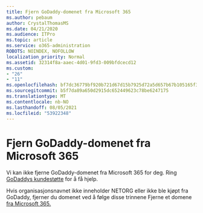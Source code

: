 ```yaml
---
title: Fjern GoDaddy-domenet fra Microsoft 365
ms.author: pebaum
author: CrystalThomasMS
ms.date: 04/21/2020
ms.audience: ITPro
ms.topic: article
ms.service: o365-administration
ROBOTS: NOINDEX, NOFOLLOW
localization_priority: Normal
ms.assetid: 32314f8a-aaec-4d01-9fd3-009bfdcecd12
ms.custom:
- "26"
- "11"
ms.openlocfilehash: bf7dc36779bf920b721d67d15b7925d72a5d657b67b105165f37f170023ad764
ms.sourcegitcommit: b5f7da89a650d2915dc652449623c78be6247175
ms.translationtype: MT
ms.contentlocale: nb-NO
ms.lasthandoff: 08/05/2021
ms.locfileid: "53922348"
---
```

# <a name="remove-your-godaddy-domain-from-microsoft-365"></a>Fjern GoDaddy-domenet fra Microsoft 365

Vi kan ikke fjerne GoDaddy-domenet fra Microsoft 365 for deg. Ring [GoDaddys kundestøtte](https://aka.ms/contact-godaddy) for å få hjelp.
  
Hvis organisasjonsnavnet ikke inneholder NETORG eller ikke ble kjøpt fra GoDaddy, fjerner du domenet ved å følge disse trinnene Fjerne et domene [fra Microsoft 365.](https://docs.microsoft.com/microsoft-365/admin/get-help-with-domains/remove-a-domain)
  